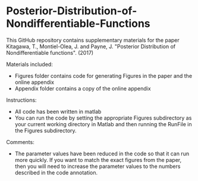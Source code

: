 # Posterior-Distribution-of-Nondifferentiable-Functions
This GitHub repository contains supplementary materials for the paper Kitagawa, T., Montiel-Olea, J. and Payne, J. "Posterior Distribution of Nondifferentiable functions". (2017)

Materials included:
- Figures folder contains code for generating Figures in the paper and the online appendix
- Appendix folder contains a copy of the online appendix

Instructions:
- All code has been written in matlab
- You can run the code by setting the appropriate Figures subdirectory as your current working directory in Matlab and then running the RunFile in the Figures subdirectory.

Comments:
- The parameter values have been reduced in the code so that it can run more quickly. If you want to match the exact figures from the paper, then you will need to increase the parameter values to the numbers described in the code annotation.
